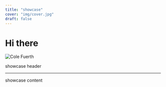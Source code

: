 ```yaml
---
title: "showcase"
cover: "img/cover.jpg"
draft: false
--- 
```


# Hi there

![Cole Fuerth](img/cover.jpg)

showcase header

---

showcase content
